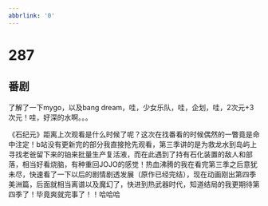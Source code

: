 ```yaml
---
abbrlink: '0'
---
```

# 287

## 番剧

了解了一下mygo，以及bang dream，哇，少女乐队，哇，企划，哇，2次元+3次元！哇，好深的水啊。。。

《石纪元》距离上次观看是什么时候了呢？这次在找番看的时候偶然的一瞥竟是命中注定！b站没有更新完的部分我直接抢先观看，第三季讲的是为救龙水到岛屿上寻找老爸留下来的铂来批量生产复活液，而在此遇到了持有石化装置的敌人和部落，相当好看烧脑，有种重回JOJO的感觉！热血沸腾的我在看完第三季之后意犹未尽，快速看了一下以后的剧情剧透发展（原作已经完结），现在动画刚出第四季美洲篇，后面就相当离谱以及魔幻了，快进到热武器时代，知道结局的我更期待第四季了！毕竟爽就完事了！！哈哈哈
